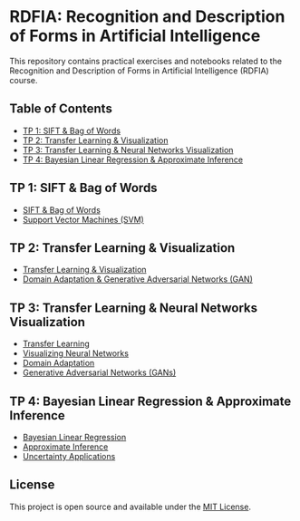 # RDFIA: Recognition and Description of Forms in Artificial Intelligence

This repository contains practical exercises and notebooks related to the Recognition and Description of Forms in Artificial Intelligence (RDFIA) course.

## Table of Contents

- [TP 1: SIFT & Bag of Words](#tp-1-sift--bag-of-words)
- [TP 2: Transfer Learning & Visualization](#tp-2-transfer-learning--visualization)
- [TP 3: Transfer Learning & Neural Networks Visualization](#tp-3-transfer-learning--neural-networks-visualization)
- [TP 4: Bayesian Linear Regression & Approximate Inference](#tp-4-bayesian-linear-regression--approximate-inference)

## TP 1: SIFT & Bag of Words

- [SIFT & Bag of Words](TP_1/1_ab_Sift_&_Bow.ipynb)
- [Support Vector Machines (SVM)](TP_1/1_c_SVM.ipynb)

## TP 2: Transfer Learning & Visualization

- [Transfer Learning & Visualization](TP_2/2_ab_Transfert_Learning_&_Viz.ipynb)
- [Domain Adaptation & Generative Adversarial Networks (GAN)](TP_2/2_cd_Domain_Adapt_&_GAN.ipynb)

## TP 3: Transfer Learning & Neural Networks Visualization

- [Transfer Learning](TP_3/3_a_Transfer_Learning.ipynb)
- [Visualizing Neural Networks](TP_3/3_b_Visualizing_Neural_Networks.ipynb)
- [Domain Adaptation](TP_3/3_c_Domain_Adaptation.ipynb)
- [Generative Adversarial Networks (GANs)](TP_3/3_d_GANs.ipynb)

## TP 4: Bayesian Linear Regression & Approximate Inference

- [Bayesian Linear Regression](TP_4/4_a_Bayesian_Linear_Regression.ipynb)
- [Approximate Inference](TP_4/4_b_Approximate_Inference.ipynb)
- [Uncertainty Applications](TP_4/4_c_Uncertainty_Applications.ipynb)

## License

This project is open source and available under the [MIT License](LICENSE).
